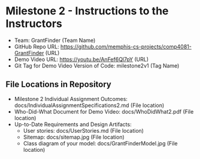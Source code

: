 # Milestone 2 - Instructions to the Instructors

- Team: GrantFinder (Team Name)
- GitHub Repo URL: https://github.com/memphis-cs-projects/comp4081-GrantFinder (URL)
- Demo Video URL: https://youtu.be/AnFef6Ql7pY (URL)
- Git Tag for Demo Video Version of Code: milestone2v1 (Tag Name)

## File Locations in Repository

- Milestone 2 Individual Assignment Outcomes: docs/IndividualAssignmentSpecifications2.md (File location)
- Who-Did-What Document for Demo Video: docs/WhoDidWhat2.pdf (File location)
- Up-to-Date Requirements and Design Artifacts:
  - User stories: docs/UserStories.md (File location)
  - Sitemap: docs/sitemap.jpg (File location)
  - Class diagram of your model: docs/GrantFinderModel.jpg (File location)

